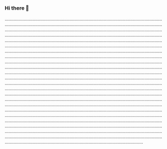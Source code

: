 ### Hi there 👋

.................................................................................................................................................................................................................................................................................................................................................................................................................................................................................................................................................................................................................................................................................................................................................................................................................................................................................................................................................................................................................................................................................................................................................................................................................................................................................................................................................................................................................................................................................................................................................................................................................................................................................................................................................................................................................................................................................................................................................................................................................................................................................................................................................................................................................................................................................................................................................................................................................................................................................................................................................................................................................................................................................................................................................................................................................................................................................................................................................................................................................................................................................